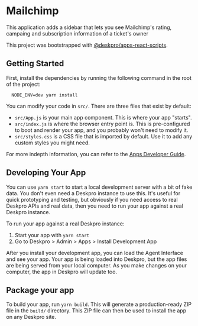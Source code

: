# Mailchimp

This application adds a sidebar that lets you see Mailchimp's rating, campaing and subscription information of a ticket's owner

This project was bootstrapped with [@deskpro/apps-react-scripts](https://github.com/deskpro/apps-create).

## Getting Started

First, install the dependencies by running the following command in the root of the project:

```
  NODE_ENV=dev yarn install
``` 

You can modify your code in `src/`. There are three files that exist by default:

* `src/App.js` is your main app component. This is where your app "starts".
* `src/index.js` is where the browser entry point is. This is pre-configured to boot and render your app, and you probably won't need to modify it.
* `src/styles.css` is a CSS file that is imported by default. Use it to add any custom styles you might need.

For more indepth information, you can refer to the [Apps Developer Guide](https://deskpro.gitbook.io/apps-developer-guide).

## Developing Your App

You can use `yarn start` to start a local development server with a bit of fake data. You don't even need a Deskpro instance to use this. It's useful for quick prototyping and testing, but obviously if you need access to real Deskpro APIs and real data, then you need to run your app against a real Deskpro instance.

To run your app against a real Deskpro instance:

1. Start your app with `yarn start`
2. Go to Deskpro > Admin > Apps > Install Development App

After you install your development app, you can load the Agent Interface and see your app. Your app is being loaded into Deskpro, but the app files are being served from your local computer. As you make changes on your computer, the app in Deskpro will update too.

## Package your app

To build your app, run `yarn build`. This will generate a production-ready ZIP file in the `build/` directory. This ZIP file can then be used to install the app on any Deskpro site.
